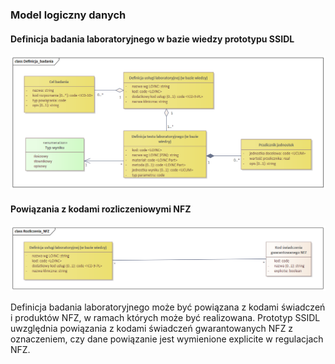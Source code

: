 ### Model logiczny danych

#### Definicja badania laboratoryjnego w bazie wiedzy prototypu SSIDL

![](assets\Definicja_badania.png)

#### Powiązania z kodami rozliczeniowymi NFZ

![](assets\Rozliczenia_NFZ.png)

Definicja badania laboratoryjnego może być powiązana z kodami świadczeń i produktów NFZ, w ramach których może być realizowana. Prototyp SSIDL uwzględnia powiązania z kodami świadczeń gwarantowanych NFZ z oznaczeniem, czy dane powiązanie jest wymienione explicite w regulacjach NFZ.